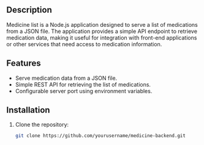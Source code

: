 ## Description

Medicine list is a Node.js application designed to serve a list of medications from a JSON file. The application provides a simple API endpoint to retrieve medication data, making it useful for integration with front-end applications or other services that need access to medication information.

## Features

- Serve medication data from a JSON file.
- Simple REST API for retrieving the list of medications.
- Configurable server port using environment variables.

## Installation

1. Clone the repository:

   ```bash
   git clone https://github.com/yourusername/medicine-backend.git

